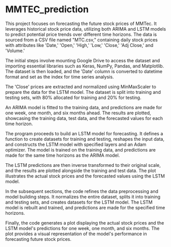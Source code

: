 # MMTEC_prediction
This project focuses on forecasting the future stock prices of MMTec. It leverages historical stock price data, utilizing both ARIMA and LSTM models to predict potential price trends over different time horizons. The data is sourced from a CSV file named "MTC.csv," containing daily stock prices with attributes like 'Date,' 'Open,' 'High,' 'Low,' 'Close,' 'Adj Close,' and 'Volume.'

The initial steps involve mounting Google Drive to access the dataset and importing essential libraries such as Keras, NumPy, Pandas, and Matplotlib. The dataset is then loaded, and the 'Date' column is converted to datetime format and set as the index for time series analysis.

The 'Close' prices are extracted and normalized using MinMaxScaler to prepare the data for the LSTM model. The dataset is split into training and testing sets, with 80% allocated for training and 20% for testing.

An ARIMA model is fitted to the training data, and predictions are made for one week, one month, and six months ahead. The results are plotted, showcasing the training data, test data, and the forecasted values for each time horizon.

The program proceeds to build an LSTM model for forecasting. It defines a function to create datasets for training and testing, reshapes the input data, and constructs the LSTM model with specified layers and an Adam optimizer. The model is trained on the training data, and predictions are made for the same time horizons as the ARIMA model.

The LSTM predictions are then inverse transformed to their original scale, and the results are plotted alongside the training and test data. The plot illustrates the actual stock prices and the forecasted values using the LSTM model.

In the subsequent sections, the code refines the data preprocessing and model building steps. It normalizes the entire dataset, splits it into training and testing sets, and creates datasets for the LSTM model. The LSTM model is rebuilt and trained, and predictions are made for the specified time horizons.

Finally, the code generates a plot displaying the actual stock prices and the LSTM model's predictions for one week, one month, and six months. The plot provides a visual representation of the model's performance in forecasting future stock prices.
